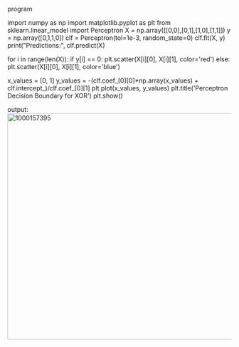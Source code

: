 program 


import numpy as np
import matplotlib.pyplot as plt
from sklearn.linear_model import Perceptron
X = np.array([[0,0],[0,1],[1,0],[1,1]])
y = np.array([0,1,1,0])
clf = Perceptron(tol=1e-3, random_state=0)
clf.fit(X, y)
print("Predictions:", clf.predict(X)

for i in range(len(X)):
 if y[i] == 0:
 plt.scatter(X[i][0], X[i][1], color='red')
 else:
 plt.scatter(X[i][0], X[i][1], color='blue')

x_values = [0, 1]
y_values = -(clf.coef_[0][0]*np.array(x_values) + clf.intercept_)/clf.coef_[0][1]
plt.plot(x_values, y_values)
plt.title('Perceptron Decision Boundary for XOR')
plt.show()


output:<img width="734" height="508" alt="1000157395" src="https://github.com/user-attachments/assets/3c3ed954-e9ed-4eeb-9768-0e90bf4bd4c7" />
